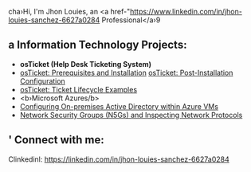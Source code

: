 cha›Hi, I'm Jhon Louies, an <a href-"https://www.linkedin.com/in/jhon-louies-sanchez-6627a0284 Professional</a›9</h1> <h2> a Information Technology Projects:</h2>
- <b>osTicket (Help Desk Ticketing System)</b>
- [osTicket: Prerequisites and Installation](https://github.com/joshmadakorcc/osticket-preregs)
[osTicket: Post-Installation Configuration](https://github.com/joshmadakorcc/post-install-config)
- [osTicket: Ticket Lifecycle Examples](https://github.com/joshmadakorcc/ticket-lifecycle)
- <b›Microsoft Azures/b>
- [Configuring On-premises Active Directory within Azure VMs](https://github.com/joshmadakorcc/configure-ad)
- [Network Security Groups (N5Gs) and Inspecting Network Protocols](https://github.com/joshmadakorcc/azure-network-protocols)
  
<h2> ' Connect with me:</h2>
                      

[twitter]: https://twitter.com/..
[instagram]: https://www.instagram.com/..
Clinkedinl: https://linkedin.com/in/jhon-louies-sanchez-6627a0284 
